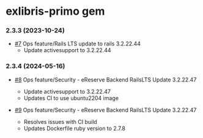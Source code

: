 # exlibris-primo gem

### 2.3.3 (2023-10-24)

- [#7](https://github.com/ntechmedia/ereserve_entities/pull/7) Ops feature/Rails LTS update to rails 3.2.22.44
  - Update activesupport to 3.2.22.44

### 2.3.4 (2024-05-16)

- [#8](https://github.com/ntechmedia/ereserve_entities/pull/8) Ops feature/Security - eReserve Backend RailsLTS Update 3.2.22.47
  - Update activesupport to 3.2.22.47
  - Updates CI to use ubuntu2204 image

- [#9](https://github.com/ntechmedia/ereserve_entities/pull/9) Ops feature/Security - eReserve Backend RailsLTS Update 3.2.22.47
  - Resolves issues with CI build
  - Updates Dockerfile ruby version to 2.7.8
